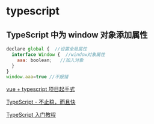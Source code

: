 # typescript

## TypeScript 中为 window 对象添加属性

```javascript
declare global {  //设置全局属性
  interface Window {  //window对象属性
    aaa: boolean;   //加入对象
  }
}
window.aaa=true //不报错

```

[vue + typescript 项目起手式](https://segmentfault.com/a/1190000011744210)

[TypeScript - 不止稳，而且快](https://segmentfault.com/a/1190000010391598)

[TypeScript 入门教程](https://juejin.im/entry/587e09281b69e600584cd363)
